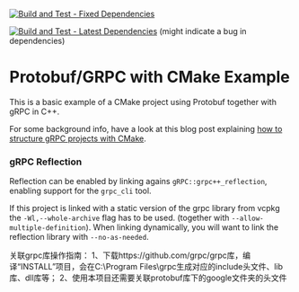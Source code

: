 [![Build and Test - Fixed Dependencies](https://github.com/faaxm/exmpl-cmake-grpc/actions/workflows/build.yml/badge.svg)](https://github.com/faaxm/exmpl-cmake-grpc/actions/workflows/build.yml)

[![Build and Test - Latest Dependencies](https://github.com/faaxm/exmpl-cmake-grpc/actions/workflows/build-latest-deps.yml/badge.svg)](https://github.com/faaxm/exmpl-cmake-grpc/actions/workflows/build-latest-deps.yml) (might indicate a bug in dependencies)

# Protobuf/GRPC with CMake Example

This is a basic example of a CMake project using Protobuf together with gRPC in C++.

For some background info, have a look at this blog post explaining [how to structure gRPC projects with CMake](https://www.f-ax.de/dev/2020/11/08/grpc-plugin-cmake-support.html).

### gRPC Reflection
Reflection can be enabled by linking agains `gRPC::grpc++_reflection`, enabling support for the `grpc_cli` tool.

If this project is linked with a static version of the grpc library from vcpkg
the `-Wl,--whole-archive` flag has to be used. (together with `--allow-multiple-definition`). When linking dynamically,
you will want to link the reflection library with `--no-as-needed`.



关联grpc库操作指南：
1、下载https://github.com/grpc/grpc库，编译“INSTALL”项目，会在C:\Program Files\grpc生成对应的include头文件、lib库、dll库等；                                                              2、使用本项目还需要关联protobuf库下的google文件夹的头文件
